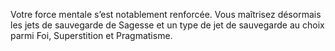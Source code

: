 ﻿---
id: class_cunning_fr.md#esprit-impénétrable
name: Esprit impénétrable
---

Votre force mentale s’est notablement renforcée. Vous maîtrisez désormais les jets de sauvegarde de Sagesse et un type de jet de sauvegarde au choix parmi Foi, Superstition et Pragmatisme.

